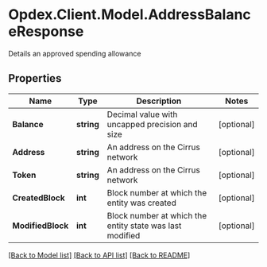 # Opdex.Client.Model.AddressBalanceResponse
Details an approved spending allowance

## Properties

Name | Type | Description | Notes
------------ | ------------- | ------------- | -------------
**Balance** | **string** | Decimal value with uncapped precision and size | [optional] 
**Address** | **string** | An address on the Cirrus network | [optional] 
**Token** | **string** | An address on the Cirrus network | [optional] 
**CreatedBlock** | **int** | Block number at which the entity was created | [optional] 
**ModifiedBlock** | **int** | Block number at which the entity state was last modified | [optional] 

[[Back to Model list]](../README.md#documentation-for-models) [[Back to API list]](../README.md#documentation-for-api-endpoints) [[Back to README]](../README.md)

